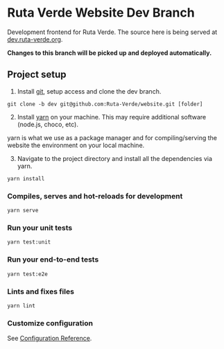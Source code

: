 # Ruta Verde Website Dev Branch
Development frontend for Ruta Verde. The source here is being served at [dev.ruta-verde.org](https://dev.ruta-verde.org). 

**Changes to this branch will be picked up and deployed automatically.**

## Project setup

1. Install [git](https://git-scm.com/downloads), setup access and clone the dev branch.

```
git clone -b dev git@github.com:Ruta-Verde/website.git [folder]
```

2. Install [yarn](https://classic.yarnpkg.com/en/docs/install) on your machine. This may require additional software (node.js, choco, etc).

yarn is what we use as a package manager and for compiling/serving the website the environment on your local machine.


3. Navigate to the project directory and install all the dependencies via yarn.

```
yarn install
```

### Compiles, serves and hot-reloads for development
```
yarn serve
```

### Run your unit tests
```
yarn test:unit
```

### Run your end-to-end tests
```
yarn test:e2e
```

### Lints and fixes files
```
yarn lint
```

### Customize configuration
See [Configuration Reference](https://cli.vuejs.org/config/).
